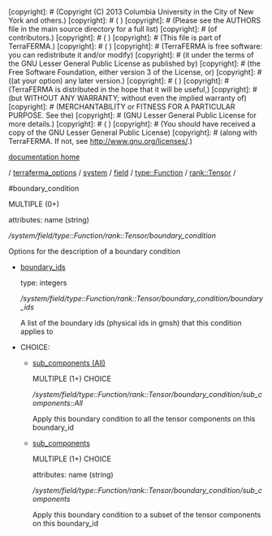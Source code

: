 [copyright]: # (Copyright (C) 2013 Columbia University in the City of New York and others.)
[copyright]: # ( )
[copyright]: # (Please see the AUTHORS file in the main source directory for a full list)
[copyright]: # (of contributors.)
[copyright]: # ( )
[copyright]: # (This file is part of TerraFERMA.)
[copyright]: # ( )
[copyright]: # (TerraFERMA is free software: you can redistribute it and/or modify)
[copyright]: # (it under the terms of the GNU Lesser General Public License as published by)
[copyright]: # (the Free Software Foundation, either version 3 of the License, or)
[copyright]: # ((at your option) any later version.)
[copyright]: # ( )
[copyright]: # (TerraFERMA is distributed in the hope that it will be useful,)
[copyright]: # (but WITHOUT ANY WARRANTY; without even the implied warranty of)
[copyright]: # (MERCHANTABILITY or FITNESS FOR A PARTICULAR PURPOSE. See the)
[copyright]: # (GNU Lesser General Public License for more details.)
[copyright]: # ( )
[copyright]: # (You should have received a copy of the GNU Lesser General Public License)
[copyright]: # (along with TerraFERMA. If not, see <http://www.gnu.org/licenses/>.)

[documentation home](https://github.com/terraferma/terraferma/wiki/Documentation)

/ [terraferma_options](../../../../../terraferma_options.md) / [system](../../../../system.md) / [field](../../../field.md) / [type::Function](../../type__Function.md) / [rank::Tensor](../rank__Tensor.md) /

#boundary_condition

MULTIPLE (0+) 

attributes: name (string) 

*/system/field/type::Function/rank::Tensor/boundary_condition*

Options for the description of a boundary condition

* [boundary_ids](boundary_condition/boundary_ids.md "child")

    type: integers

    */system/field/type::Function/rank::Tensor/boundary_condition/boundary_ids*

    A list of the boundary ids (physical ids in gmsh) that this condition applies to  

* CHOICE:
    * [sub_components (All)](boundary_condition/sub_components__All.md "child")

        MULTIPLE (1+) CHOICE 

        */system/field/type::Function/rank::Tensor/boundary_condition/sub_components::All*

        Apply this boundary condition to all the tensor components on this boundary_id

    * [sub_components](boundary_condition/sub_components.md "child")

        MULTIPLE (1+) CHOICE 

        attributes: name (string) 

        */system/field/type::Function/rank::Tensor/boundary_condition/sub_components*

        Apply this boundary condition to a subset of the tensor components on this boundary_id

[autogenerated]: # (This file was automatically generated from the schema file:/home/cwilson/repos/github/TerraFERMA/TerraFERMA/buckettools/schemas/function.rng.)

